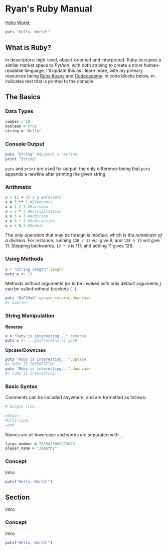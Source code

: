 # Ryan's Ruby Manual

[Hello World:](http://www.catb.org/jargon/html/H/hello-world.html)
```ruby
puts "Hello, World!"
```


## What is Ruby?

In descriptors: high-level, object-oriented and interpreted. Ruby occupies a similar market space to *Python*, with both striving to create a more human-readable language. I'll update this as I learn more, with my primary resources being [Ruby Koans](http://rubykoans.com/) and [Codecademy](https://www.codecademy.com/courses/learn-ruby). In code blocks below, `#>` indicates text that is printed to the console.

## The Basics

### Data Types
```ruby
number = 18
boolean = true
string = "Hello"
```

### Console Output
```ruby
puts "String" #Appends a newline
print "String"
```
`puts` and `print` are used for output, the only difference being that `puts` appends a newline after printing the given string.

### Arithmetic
```ruby
x = (3 + 3) / 2 #Brackets
x = 3 ** 2 #Exponents
x = 3 / 3 #Division
x = 3 * 3 #Multiplication
x = 3 + 3 #Addition
x = 3 - 3 #Subtraction
x = 3 % 3 #Modulo
```
The only operation that may be foreign is *modulo*, which is the *remainder of a division*. For instance, running `128 / 13` will give 9, and `128 % 13` will give 11. Stepping backwards, `13 * 9` is 117, and adding 11 gives 128.

### Using Methods
```ruby
x = "String length".length
puts x #> 13
```
Methods without arguments (or to be invoked with only default arguments,) can be called without brackets `( )`.
```ruby
puts "RoFlMaO".upcase.reverse.downcase
#> oamlfor
```

### String Manipulation

**Reverse**
```ruby
x = "Ruby is interesting...".reverse
puts x #> ...gnitseretni si ybuR
```

**Upcase/Downcase**
```ruby
puts "Ruby is interesting...".upcase
#> RUBY IS INTERESTING...
puts "Ruby is interesting...".downcase
#> ruby is interesting...
```

### Basic Syntax
Comments can be included anywhere, and are formatted as follows:
```ruby
# Single line.

=begin
Multi-line.
=end
```

Names are all lowercase and words are separated with `_`.
```ruby
large_number = 7893425089273045
player_name = "Jimothy"
```

### Concept
Intro
```ruby
puts("Hello, World!")
```




## Section
Intro

### Concept
Intro
```ruby
puts("Hello, World!")
```




<!--
## Section
Intro

### Concept
Intro
```ruby
puts("Hello, World!")
```
-->
